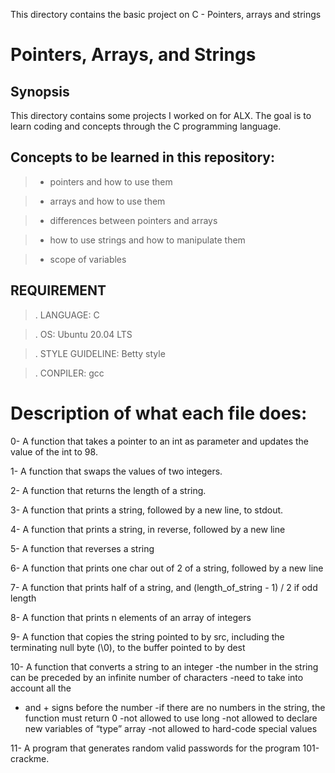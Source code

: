 This directory contains the basic project on C - Pointers, arrays and strings

# Pointers, Arrays, and Strings

## Synopsis
This directory contains some projects I worked on for ALX. The goal is to learn coding and concepts through the C programming language.

## Concepts to be learned in this repository:

>- pointers and how to use them

>- arrays and how to use them

>- differences between pointers and arrays

>- how to use strings and how to manipulate them

>- scope of variables

 ## REQUIREMENT

>. LANGUAGE: C

>. OS: Ubuntu 20.04 LTS

>. STYLE GUIDELINE: Betty style

>. CONPILER: gcc


# Description of what each file does:
0- A function that takes a pointer to an int as parameter and updates the value of the int to 98.

1- A function that swaps the values of two integers.

2- A function that returns the length of a string.

3- A function that prints a string, followed by a new line, to stdout.

4- A function that prints a string, in reverse, followed by a new line

5- A function that reverses a string

6- A function that prints one char out of 2 of a string, followed by a new line

7- A function that prints half of a string, and (length_of_string - 1) / 2 if odd length

8- A function that prints n elements of an array of integers

9- A function that copies the string pointed to by src, including the terminating null byte (\0), to the buffer pointed to by dest

10- A function that converts a string to an integer
 -the number in the string can be preceded by an infinite number of characters -need to take into account all the
 - and + signs before the number 
 -if there are no numbers in the string, the function must return 0
 -not allowed to use long 
 -not allowed to declare new variables of “type” array 
 -not allowed to hard-code special values 

11- A program that generates random valid passwords for the program 101-crackme.
